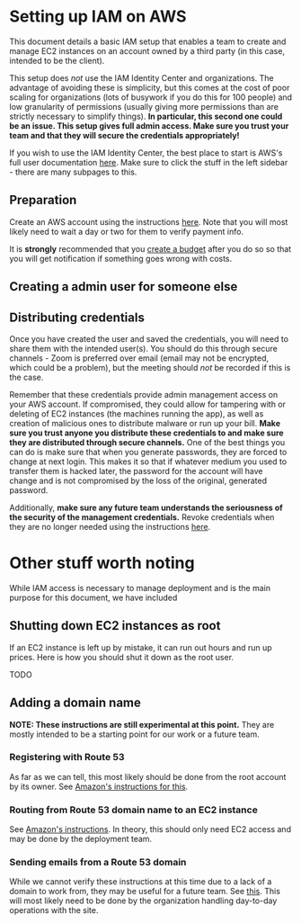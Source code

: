 # Setting up IAM on AWS
This document details a basic IAM setup that enables a team to create and manage EC2 instances on an account owned by a third party (in this case, intended to be the client).

This setup does *not* use the IAM Identity Center and organizations. The advantage of avoiding these is simplicity, but this comes at the cost of poor scaling for organizations (lots of busywork if you do this for 100 people) and low granularity of permissions (usually giving more permissions than are strictly necessary to simplify things). **In particular, this second one could be an issue. This setup gives full admin access. Make sure you trust your team and that they will secure the credentials appropriately!**

If you wish to use the IAM Identity Center, the best place to start is AWS's full user documentation [here](https://docs.aws.amazon.com/SetUp/latest/UserGuide/setup-overview.html). Make sure to click the stuff in the left sidebar - there are many subpages to this.

## Preparation
Create an AWS account using the instructions [here](https://docs.aws.amazon.com/SetUp/latest/UserGuide/setup-prereqs-instructions.html). Note that you will most likely need to wait a day or two for them to verify payment info.

It is **strongly** recommended that you [create a budget](https://docs.aws.amazon.com/cost-management/latest/userguide/budget-templates.html) after you do so so that you will get notification if something goes wrong with costs.

## Creating a admin user for someone else

## Distributing credentials
Once you have created the user and saved the credentials, you will need to share them with the intended user(s). You should do this through secure channels - Zoom is preferred over email (email may not be encrypted, which could be a problem), but the meeting should *not* be recorded if this is the case.

Remember that these credentials provide admin management access on your AWS account. If compromised, they could allow for tampering with or deleting of EC2 instances (the machines running the app), as well as creation of malicious ones to distribute malware or run up your bill. **Make sure you trust anyone you distribute these credentials to and make sure they are distributed through secure channels.** One of the best things you can do is make sure that when you generate passwords, they are forced to change at next login. This makes it so that if whatever medium you used to transfer them is hacked later, the password for the account will have change and is not compromised by the loss of the original, generated password.

 Additionally, **make sure any future team understands the seriousness of the security of the management credentials.** Revoke credentials when they are no longer needed using the instructions [here](https://docs.aws.amazon.com/IAM/latest/UserGuide/id_users_manage.html#id_users_deleting_console).

# Other stuff worth noting
While IAM access is necessary to manage deployment and is the main purpose for this document, we have included 

## Shutting down EC2 instances as root
If an EC2 instance is left up by mistake, it can run out hours and run up prices. Here is how you should shut it down as the root user.

TODO

## Adding a domain name
**NOTE: These instructions are still experimental at this point.** They are mostly intended to be a starting point for our work or a future team.

### Registering with Route 53
As far as we can tell, this most likely should be done from the root account by its owner. See [Amazon's instructions for this](https://docs.aws.amazon.com/Route53/latest/DeveloperGuide/domain-register.html).

### Routing from Route 53 domain name to an EC2 instance
See [Amazon's instructions](https://docs.aws.amazon.com/Route53/latest/DeveloperGuide/routing-to-ec2-instance.html). In theory, this should only need EC2 access and may be done by the deployment team.

### Sending emails from a Route 53 domain
While we cannot verify these instructions at this time due to a lack of a domain to work from, they may be useful for a future team. See [this](https://charlescampbell599.medium.com/setting-up-a-custom-domain-and-email-address-with-aws-ses-e9d39042e192). This will most likely need to be done by the organization handling day-to-day operations with the site.
